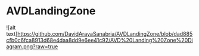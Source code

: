 # AVDLandingZone


![alt text]https://github.com/DavidArayaSanabria/AVDLandingZone/blob/dad885cfb0c6fca8913d68e4daa8dd9e6ee41c92/AVD%20Landing%20Zone%20Diagram.png?raw=true
